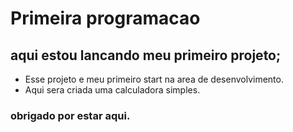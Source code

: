 # Primeira programacao 
## aqui estou lancando meu primeiro projeto;

* Esse projeto e meu primeiro start na area de desenvolvimento. 
* Aqui sera criada uma calculadora simples.

### obrigado por estar aqui.